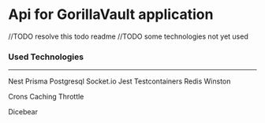 # Api for GorillaVault application

//TODO resolve this todo readme
//TODO some technologies not yet used


### Used Technologies
___
Nest
Prisma
Postgresql
Socket.io
Jest
Testcontainers
Redis
Winston

Crons
Caching
Throttle

Dicebear